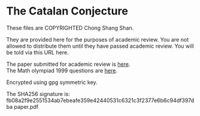 The Catalan Conjecture
======================

These files are COPYRIGHTED Chong Shang Shan.

They are provided here for the purposes of academic review.
You are not allowed to distribute them until they have passed
academic review. You will be told via this URL here.

The paper submitted for academic review is [here](paper.pdf.gpg).  
The Math olympiad 1999 questions are [here](1999_eng.pdf).  

Encrypted using gpg symmetric key.

The SHA256 signature is:  
fb08a2f9e2551534ab7ebeafe359e42440531c6321c3f2377e6b6c94df397dba  paper.pdf
